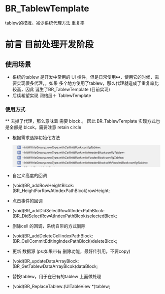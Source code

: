 # BR_TablewTemplate
tablew的模版。减少系统代理方法 重复率

# 前言 目前处理开发阶段

## 使用场景
 * 系统的tablew 是开发中常用的 UI 控件，但是日常使用中，使用它的时候，需要实现很多代理，，如果 多个地方使用了tablew，那么代理就造成了重复率比较高，因此 诞生了BR_TablewTemplate (目前实现)
 * 后续希望实现 网络层＋ TablewTemplate
 
### 使用方式 
 ** 去掉了代理，那么意味着 需要 block 。 因此 BR_TablewTemplate 实现方式也是全部是 blcok，需要注意 retain circle
 * 根据需求选择初始化方法
 
   ![图片加载](BR_TablewTemplate/Resource/init_method.png)
 
 * 自定义高度的回调
  - (void)BR_addRowHeightBlcok:(BR_HeightForRowAtIndexPathBlcok)rowHeight;
 * 点击事件的回调
 - (void)BR_addDidSelectRowAtIndexPathBlcok:(BR_DidSelectRowAtIndexPathBlcok)selectedBlcok;
 * 删除cell 的回调，系统自带的方式删除
 - (void)BR_addDeleteCellIndexPathBlock:(BR_CellCommitEditingIndexPathBlock)deleteBlcok;
 * 更新 数据源  (ps:如果带有 删除功能，最好传引用，不要copy)
 - (void)BR_updateDataArrayBlock:(BR_GetTablewDataArrayBlcok)dataBlock;
 * 替换tablew，用于在已有的tablew 上面做处理
 - (void)BR_ReplaceTablew:(UITableView *)tablew;


  
 
